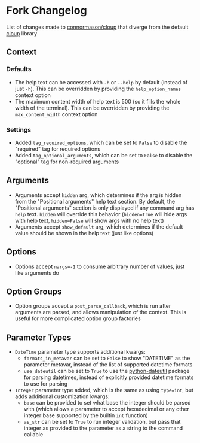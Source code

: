 # Fork Changelog

List of changes made to [connormason/cloup](https://github.com/connormason/cloup) that diverge from the default
[cloup](https://github.com/janluke/cloup) library

## Context
### Defaults
- The help text can be accessed with `-h` or `--help` by default (instead of just `-h`). This can be overridden by
providing the `help_option_names` context option
- The maximum content width of help text is 500 (so it fills the whole width of the terminal). This can be overridden
by providing the `max_content_width` context option

### Settings
- Added `tag_required_options`, which can be set to `False` to disable the "required" tag for required options
- Added `tag_optional_arguments`, which can be set to `False` to disable the "optional" tag for non-required arguments

## Arguments
- Arguments accept `hidden` arg, which determines if the arg is hidden from the "Positional arguments" help text
section. By default, the "Positional arguments" section is only displayed if any command arg has `help` text. `hidden`
will override this behavior (`hidden=True` will hide args with help text, `hidden=False` will show args with no help
text)
- Arguments accept `show_default` arg, which determines if the default value should be shown in the help text (just
like options)

## Options
- Options accept `nargs=-1` to consume arbitrary number of values, just like arguments do

## Option Groups
- Option groups accept a `post_parse_callback`, which is run after arguments are parsed, and allows manipulation of the
context. This is useful for more complicated option group factories

## Parameter Types
- `DateTime` parameter type supports additional kwargs:
  - `formats_in_metavar` can be set to `False` to show "DATETIME" as the parameter metavar, instead of the list of
    supported datetime formats
  - `use_dateutil` can be set to `True` to use the [python-dateutil](https://github.com/dateutil/dateutil) package for
    parsing datetimes, instead of explicitly provided datetime formats to use for parsing
- `Integer` parameter type added, which is the same as using `type=int`, but adds additional customization kwargs:
  - `base` can be provided to set what base the integer should be parsed with (which allows a parameter to accept
    hexadecimal or any other integer base supported by the builtin `int` function)
  - `as_str` can be set to `True` to run integer validation, but pass that integer as provided to the parameter as a
    string to the command callable
